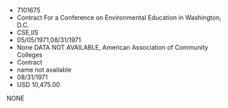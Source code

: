 * 7101675
* Contract For a Conference on Environmental Education in     Washington, D.C.
* CSE,IIS
* 05/05/1971,08/31/1971
* None   DATA NOT AVAILABLE, American Association of Community Colleges
* Contract
*   name not available
* 08/31/1971
* USD 10,475.00

NONE